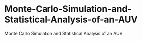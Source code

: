 # Monte-Carlo-Simulation-and-Statistical-Analysis-of-an-AUV
Monte Carlo Simulation and Statistical Analysis of an AUV
